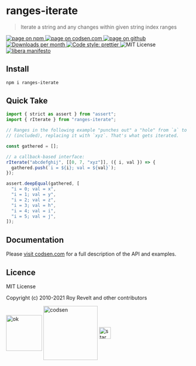# ranges-iterate

> Iterate a string and any changes within given string index ranges

<div class="package-badges">
  <a href="https://www.npmjs.com/package/ranges-iterate" rel="nofollow noreferrer noopener">
    <img src="https://img.shields.io/badge/-npm-blue?style=flat-square" alt="page on npm">
  </a>
  <a href="https://codsen.com/os/ranges-iterate" rel="nofollow noreferrer noopener">
    <img src="https://img.shields.io/badge/-codsen-blue?style=flat-square" alt="page on codsen.com">
  </a>
  <a href="https://github.com/codsen/codsen/tree/main/packages/ranges-iterate" rel="nofollow noreferrer noopener">
    <img src="https://img.shields.io/badge/-github-blue?style=flat-square" alt="page on github">
  </a>
  <a href="https://npmcharts.com/compare/ranges-iterate?interval=30" rel="nofollow noreferrer noopener" target="_blank">
    <img src="https://img.shields.io/npm/dm/ranges-iterate.svg?style=flat-square" alt="Downloads per month">
  </a>
  <a href="https://prettier.io" rel="nofollow noreferrer noopener" target="_blank">
    <img src="https://img.shields.io/badge/code_style-prettier-brightgreen.svg?style=flat-square" alt="Code style: prettier">
  </a>
  <img src="https://img.shields.io/badge/licence-MIT-brightgreen.svg?style=flat-square" alt="MIT License">
  <a href="https://liberamanifesto.com" rel="nofollow noreferrer noopener" target="_blank">
    <img src="https://img.shields.io/badge/libera-manifesto-lightgrey.svg?style=flat-square" alt="libera manifesto">
  </a>
</div>

## Install

```bash
npm i ranges-iterate
```

## Quick Take

```js
import { strict as assert } from "assert";
import { rIterate } from "ranges-iterate";

// Ranges in the following example "punches out" a "hole" from `a` to `g`
// (included), replacing it with `xyz`. That's what gets iterated.

const gathered = [];

// a callback-based interface:
rIterate("abcdefghij", [[0, 7, "xyz"]], ({ i, val }) => {
  gathered.push(`i = ${i}; val = ${val}`);
});

assert.deepEqual(gathered, [
  "i = 0; val = x",
  "i = 1; val = y",
  "i = 2; val = z",
  "i = 3; val = h",
  "i = 4; val = i",
  "i = 5; val = j",
]);
```

## Documentation

Please [visit codsen.com](https://codsen.com/os/ranges-iterate/) for a full description of the API and examples.

## Licence

MIT License

Copyright (c) 2010-2021 Roy Revelt and other contributors

<img src="https://codsen.com/images/png-codsen-ok.png" width="98" alt="ok" align="center"> <img src="https://codsen.com/images/png-codsen-1.png" width="148" alt="codsen" align="center"> <img src="https://codsen.com/images/png-codsen-star-small.png" width="32" alt="star" align="center">

